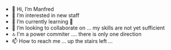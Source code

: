  - 👋 Hi, I’m Manfred
 - 👀 I’m interested in new staff
 - 🌱 I’m currently learning 🤔
 - 💞️ I’m looking to collaborate on ... my skills are not yet sufficient
 - 🔝 I'm a power commiter .... there is only one direction
 - 📫 How to reach me ... up the stairs left ...
